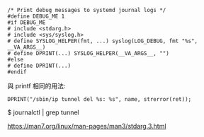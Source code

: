 ```
/* Print debug messages to systemd journal logs */
#define DEBUG_ME 1
#if DEBUG_ME
# include <stdarg.h>
# include <sys/syslog.h>
# define SYSLOG_HELPER(fmt, ...) syslog(LOG_DEBUG, fmt "%s", __VA_ARGS__)
# define DPRINT(...) SYSLOG_HELPER(__VA_ARGS__, "")
#else
# define DPRINT(...)
#endif
```

與 printf 相同的用法:
```
DPRINT("/sbin/ip tunnel del %s: %s", name, strerror(ret));
```

$ journalctl | grep tunnel

https://man7.org/linux/man-pages/man3/stdarg.3.html
